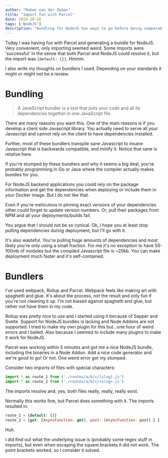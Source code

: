 ```yaml
---
author: "Ruben van der Zwaan"
title: "Import fun with Parcel"
date: 2019-10-28
tags: ['NodeJS']
description: "Bundling for NodeJS has ways to go before being comparable to compiled languages."
---
```

Today I was having fun with Parcel and generating a bundle for NodeJS. Very convenient, only importing seemed weird. Some imports were 'successful' in the sense that both Parcel and NodeJS could resolve it, but the import was `{default: {}}`. Hmmm.

<!-- more -->

I also write my thoughts on bundlers I used. Depending on your standards it might or might not be a review.

# Bundling

> A JavaScript bundler is a tool that puts your code and all its dependencies together in one JavaScript file.

There are many reasons you want this. One of the main reasons is if you develop a client side Javascript library. You actually need to serve all your Javascript and cannot rely on the client to have dependencies installed.

Further, most of these bundlers transpile sane Javascript to insane Javascript that is backwards compatible, and minify it. Notice that sane is relative here.

If you're stumped by these bundlers and why it seems a big deal, you're probably programming in Go or Java where the compiler actually makes bundles for you.

For NodeJS backend applications you could rely on the package information and get the dependencies when deploying or include them in your Docker image. But I do not like that.

Even if you're meticulous in pinning exact versions of your dependencies other could forget to update version numbers. Or, pull their packages from NPM and all your deployments/builds fail.

You argue that I should not be so cynical. Ok, I hope you at least stop pulling dependencies during deployment, but I'll go with it.

It's also wasteful. You're pulling huge amounts of dependencies and most likely you're only using a small fraction. For me it's no exception to have 50-100mb of modules but the compiled Javascript file is ~20kb. You can make deployment much faster and it's self-contained.

# Bundlers

I've used webpack, Rollup and Parcel. Webpack feels like making art with spaghetti and glue. It's about the process, not the result and only fun if you're not cleaning it up. I'm not biased against spaghetti and glue, but rather not have them in my code.

Rollup was pretty nice to use and I started using it because of Sapper and Svelte. Support for NodeJS bundles is lacking and Node Addons are not supported. I tried to make my own plugin for this but...one hour of weird errors and I bailed. Also because I seemed to include many plugins to make it work for NodeJS.

Parcel was working within 5 minutes and got me a nice NodeJS bundle, including the binaries in a Node Addon. Add a nice code generator and we're good to go! Or not. One weird error got my stumped.

Consider two imports of files with special characters:
```javascript
import * as route_1 from ('./routes/a/b/c/[slug].js')
import * as route_2 from ('./routes/a/b/c/<slug>.js')
```
The imports resolve and, yes, both files really, really, really exist.

Normally this works fine, but Parcel does something with it. The imports resulted in:
```javascript
route_1 = {default: {}}
route_2 = {get: [AsyncFunction: get], post: [AsyncFunction: post] } }
```

Huh.

I did find out what the underlying issue is (probably some regex stuff in imports), but even when escaping the square brackets it did not work. The point brackets worked, so I consider it solved.
